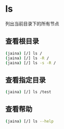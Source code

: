 ls
========================
列出当前目录下的所有节点

## 查看根目录
```bash
(jaina) [/] ls /
(jaina) [/] ls -R /
(jaina) [/] ls -s -R /
```
## 查看指定目录
```bash
(jaina) [/] ls /test
```

## 查看帮助
```bash
(jaina) [/] ls --help
```
